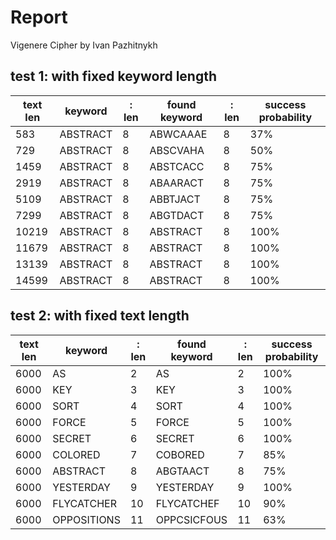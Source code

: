 # Report
Vigenere Cipher by Ivan Pazhitnykh
## test 1: with fixed keyword length
text len|keyword|: len|found keyword|: len|success probability
---|---|---|---|---|---
583|ABSTRACT|8|ABWCAAAE|8|37%
729|ABSTRACT|8|ABSCVAHA|8|50%
1459|ABSTRACT|8|ABSTCACC|8|75%
2919|ABSTRACT|8|ABAARACT|8|75%
5109|ABSTRACT|8|ABBTJACT|8|75%
7299|ABSTRACT|8|ABGTDACT|8|75%
10219|ABSTRACT|8|ABSTRACT|8|100%
11679|ABSTRACT|8|ABSTRACT|8|100%
13139|ABSTRACT|8|ABSTRACT|8|100%
14599|ABSTRACT|8|ABSTRACT|8|100%
## test 2: with fixed text length
text len|keyword|: len|found keyword|: len|success probability
---|---|---|---|---|---
6000|AS|2|AS|2|100%
6000|KEY|3|KEY|3|100%
6000|SORT|4|SORT|4|100%
6000|FORCE|5|FORCE|5|100%
6000|SECRET|6|SECRET|6|100%
6000|COLORED|7|COBORED|7|85%
6000|ABSTRACT|8|ABGTAACT|8|75%
6000|YESTERDAY|9|YESTERDAY|9|100%
6000|FLYCATCHER|10|FLYCATCHEF|10|90%
6000|OPPOSITIONS|11|OPPCSICFOUS|11|63%
